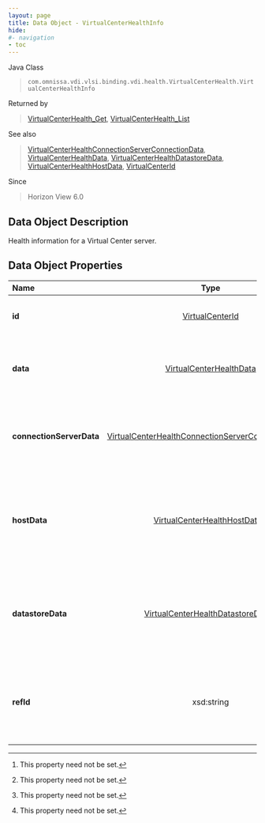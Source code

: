 ```yaml
---
layout: page
title: Data Object - VirtualCenterHealthInfo
hide:
#- navigation
- toc
---
```






Java Class
> `com.omnissa.vdi.vlsi.binding.vdi.health.VirtualCenterHealth.VirtualCenterHealthInfo`

Returned by
> [VirtualCenterHealth_Get](vdi.health.VirtualCenterHealth.md#get), [VirtualCenterHealth_List](vdi.health.VirtualCenterHealth.md#list)

See also
> [VirtualCenterHealthConnectionServerConnectionData](vdi.health.VirtualCenterHealth.ConnectionServerConnectionData.md), [VirtualCenterHealthData](vdi.health.VirtualCenterHealth.VirtualCenterHealthData.md), [VirtualCenterHealthDatastoreData](vdi.health.VirtualCenterHealth.DatastoreData.md), [VirtualCenterHealthHostData](vdi.health.VirtualCenterHealth.HostData.md), [VirtualCenterId](vdi.entity.VirtualCenterId.md)

Since
> Horizon View 6.0


## Data Object Description

Health information for a Virtual Center server.

## Data Object Properties

 Name | Type | Description
:---|:---:|:---
**id**| [VirtualCenterId](vdi.entity.VirtualCenterId.md)|  The ID of the virtual center server.
**data**| [VirtualCenterHealthData](vdi.health.VirtualCenterHealth.VirtualCenterHealthData.md)|  Basic information about the Virtual Center server.
**connectionServerData**| [VirtualCenterHealthConnectionServerConnectionData[]](vdi.health.VirtualCenterHealth.ConnectionServerConnectionData.md)|  Information about the VC connections from each connection server. [^1]
**hostData**| [VirtualCenterHealthHostData[]](vdi.health.VirtualCenterHealth.HostData.md)|  Health information about each host managed by the Virtual Center server. [^1]
**datastoreData**| [VirtualCenterHealthDatastoreData[]](vdi.health.VirtualCenterHealth.DatastoreData.md)|  Health information about each datastore managed by the Virtual Center server. [^1]
**refId**|  xsd:string|  Reference ID of the Virtual Center server.  **_Since_** Horizon 7.10 [^1]
 


 


[^1]: This property need not be set.